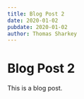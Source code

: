 ```yaml
---
title: Blog Post 2
date: 2020-01-02
pubdate: 2020-01-02
author: Thomas Sharkey
---
```


# Blog Post 2

This is a blog post.
